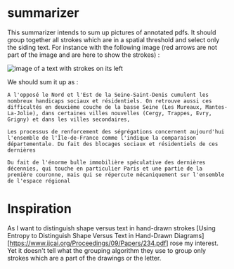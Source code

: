 # summarizer

This summarizer intends to sum up pictures of annotated pdfs. 
It should group together all strokes which are in a spatial threshold and select only the siding text.
For instance with the following image (red arrows are not part of the image and are here to show the strokes) :

![image of a text with strokes on its left](https://i.stack.imgur.com/9xedG.png)

We should sum it up as :

```
A l'opposé le Nord et l'Est de la Seine-Saint-Denis cumulent les nombreux handicaps sociaux et résidentiels. On retrouve aussi ces difficultés en deuxième couche de la basse Seine (Les Mureaux, Mantes-La-Jolie), dans certaines villes nouvelles (Cergy, Trappes, Evry, Grigny) et dans les villes secondaires,

Les processus de renforcement des ségrégations concernent aujourd'hui l'ensemble de l'Île-de-France comme l'indique la comparaison départementale. Du fait des blocages sociaux et résidentiels de ces dernières

Du fait de l'énorme bulle immobilière spéculative des dernières décennies, qui touche en particulier Paris et une partie de la première couronne, mais qui se répercute mécaniquement sur l'ensemble de l'espace régional
```


# Inspiration

As I want to distinguish shape versus text in hand-drawn strokes [Using Entropy to Distinguish Shape Versus Text in Hand-Drawn Diagrams][https://www.ijcai.org/Proceedings/09/Papers/234.pdf] rose my interest. Yet it doesn't tell what the grouping algorithm they use to group only strokes which are a part of the drawings or the letter.
